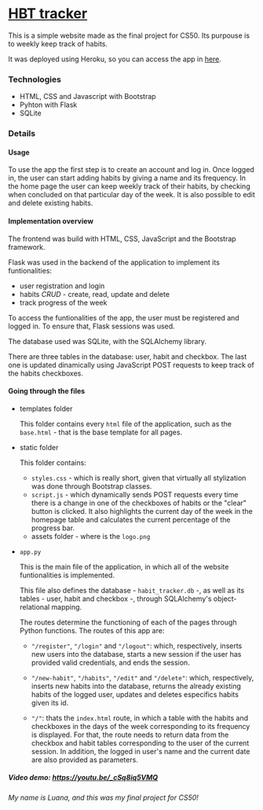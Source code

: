 # [HBT tracker](https://hbt-tracker.herokuapp.com)

This is a simple website made as the final project for CS50. Its purpouse is to weekly keep track of habits.

It was deployed using Heroku, so you can access the app in [here](https://hbt-tracker.herokuapp.com).

### Technologies

- HTML, CSS and Javascript with Bootstrap
- Pyhton with Flask
- SQLite

### Details

#### Usage 

To use the app the first step is to create an account and log in. Once logged in, the user can start adding habits by giving a name and its frequency. In the home page the user can keep weekly track of their habits, by checking when concluded on that particular day of the week. It is also possible to edit and delete existing habits.

#### Implementation overview

The frontend was build with HTML, CSS, JavaScript and the Bootstrap framework.

Flask was used in the backend of the application to implement its funtionalities:

- user registration and login
- habits *CRUD* - create, read, update and delete
- track progress of the week

To access the funtionalities of the app, the user must be registered and logged in. To ensure that, Flask sessions was used.

The database used was SQLite, with the SQLAlchemy library.

There are three tables in the database: user, habit and checkbox. The last one is updated dinamically using JavaScript POST requests to keep track of the habits checkboxes.

#### Going through the files

- templates folder

  This folder contains every `html` file of the application, such as the `base.html` - that is the base template for all pages.

- static folder

  This folder contains: 

  - `styles.css` - which is really short, given that virtually all stylization was done through Bootstrap classes.
  - `script.js` - which dynamically sends POST requests every time there is a change in one of the checkboxes of habits or the "clear" button is clicked. It also highlights the current day of the week in the homepage table and calculates the current percentage of the progress bar.
  - assets folder - where is the `logo.png`
  
 - `app.py`
 
   This is the main file of the application, in which all of the website funtionalities is implemented.
   
   This file also defines the database - `habit_tracker.db` -, as well as its tables - user, habit and checkbox -, through SQLAlchemy's object-relational mapping.
   
   The routes determine the functioning of each of the pages through Python functions. The routes of this app are:
   
   - `"/register"`, `"/login"` and `"/logout"`: which, respectively, inserts new users into the database, starts a new session if the user has provided valid credentials, and ends the session.
   
   - `"/new-habit"`, `"/habits"`, `"/edit"` and `"/delete"`: which, respectively, inserts new habits into the database, returns the already existing habits of the logged user, updates and deletes especifics habits given its id.
   
   - `"/"`: thats the `index.html` route, in which a table with the habits and checkboxes in the days of the week corresponding to its frequency is displayed. For that, the route needs to return data from the checkbox and habit tables corresponding to the user of the current session. In addition, the logged in user's name and the current date are also provided as parameters.

##### Video demo: https://youtu.be/_cSq8iq5VMQ

*My name is Luana, and this was my final project for CS50!*

